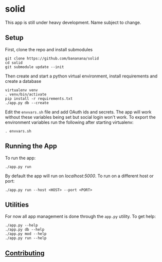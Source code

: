 # solid

This app is still under heavy development. Name subject to change.

## Setup

First, clone the repo and install submodules

    git clone https://github.com/bananana/solid
    cd solid
    git submodule update --init

Then create and start  a python virtual environment, install requirements and create a database

    virtualenv venv
    . venv/bin/activate
    pip install -r requirements.txt
    ./app.py db --create

Edit the `envvars.sh` file and add OAuth ids and secrets. The app will work without these variables being set but social login won't work. To export the environment variables run the following after starting virtualenv:

    . envvars.sh


## Running the App

To run the app:

    ./app.py run

By default the app will run on *localhost:5000*. To run on a different host or port:

    ./app.py run --host <HOST> --port <PORT>

## Utilities

For now all app management is done through the `app.py` utility. To get help:

    ./app.py --help
    ./app.py db --help
    ./app.py mod --help
    ./app.py run --help

## [Contributing](CONTRIBUTING.md)
